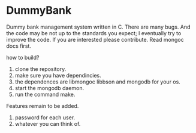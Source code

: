 # DummyBank
Dummy bank management system written in C.
There are many bugs. And the code may be not up to the standards you expect; I eventually try to improve the code.
If you are interested please contribute.
Read mongoc docs first.

how to build?

1. clone the repository.
2. make sure you have dependincies.
3. the dependences are libmongoc libbson and mongodb for your os.
4. start the mongodb daemon.
5. run the command make.


Features remain to be added.
1. password for each user.
2. whatever you can think of.
